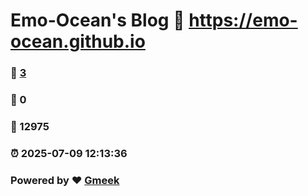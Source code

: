 # Emo-Ocean's Blog :link: https://emo-ocean.github.io 
### :page_facing_up: [3](https://emo-ocean.github.io/tag.html) 
### :speech_balloon: 0 
### :hibiscus: 12975 
### :alarm_clock: 2025-07-09 12:13:36 
### Powered by :heart: [Gmeek](https://github.com/Meekdai/Gmeek)
